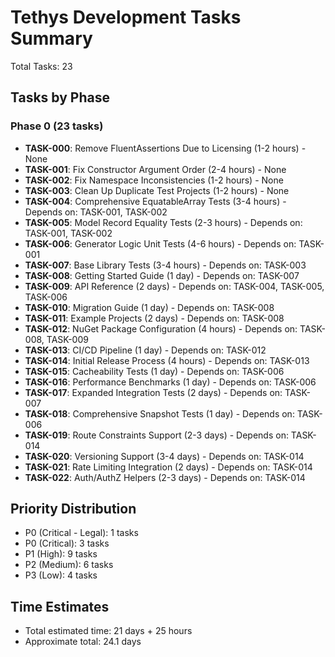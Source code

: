 # Tethys Development Tasks Summary

Total Tasks: 23

## Tasks by Phase

### Phase 0 (23 tasks)
- **TASK-000**: Remove FluentAssertions Due to Licensing (1-2 hours) - None
- **TASK-001**: Fix Constructor Argument Order (2-4 hours) - None
- **TASK-002**: Fix Namespace Inconsistencies (1-2 hours) - None
- **TASK-003**: Clean Up Duplicate Test Projects (1-2 hours) - None
- **TASK-004**: Comprehensive EquatableArray Tests (3-4 hours) - Depends on: TASK-001, TASK-002
- **TASK-005**: Model Record Equality Tests (2-3 hours) - Depends on: TASK-001, TASK-002
- **TASK-006**: Generator Logic Unit Tests (4-6 hours) - Depends on: TASK-001
- **TASK-007**: Base Library Tests (3-4 hours) - Depends on: TASK-003
- **TASK-008**: Getting Started Guide (1 day) - Depends on: TASK-007
- **TASK-009**: API Reference (2 days) - Depends on: TASK-004, TASK-005, TASK-006
- **TASK-010**: Migration Guide (1 day) - Depends on: TASK-008
- **TASK-011**: Example Projects (2 days) - Depends on: TASK-008
- **TASK-012**: NuGet Package Configuration (4 hours) - Depends on: TASK-008, TASK-009
- **TASK-013**: CI/CD Pipeline (1 day) - Depends on: TASK-012
- **TASK-014**: Initial Release Process (4 hours) - Depends on: TASK-013
- **TASK-015**: Cacheability Tests (1 day) - Depends on: TASK-006
- **TASK-016**: Performance Benchmarks (1 day) - Depends on: TASK-006
- **TASK-017**: Expanded Integration Tests (2 days) - Depends on: TASK-007
- **TASK-018**: Comprehensive Snapshot Tests (1 day) - Depends on: TASK-006
- **TASK-019**: Route Constraints Support (2-3 days) - Depends on: TASK-014
- **TASK-020**: Versioning Support (3-4 days) - Depends on: TASK-014
- **TASK-021**: Rate Limiting Integration (2 days) - Depends on: TASK-014
- **TASK-022**: Auth/AuthZ Helpers (2-3 days) - Depends on: TASK-014

## Priority Distribution

- P0 (Critical - Legal): 1 tasks
- P0 (Critical): 3 tasks
- P1 (High): 9 tasks
- P2 (Medium): 6 tasks
- P3 (Low): 4 tasks

## Time Estimates

- Total estimated time: 21 days + 25 hours
- Approximate total: 24.1 days

